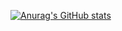 [![Anurag's GitHub stats](https://github-readme-stats.vercel.app/api?username=NYC00kie&count_private=true&theme=radical&show_icons=true)](https://github.com/anuraghazra/github-readme-stats)
